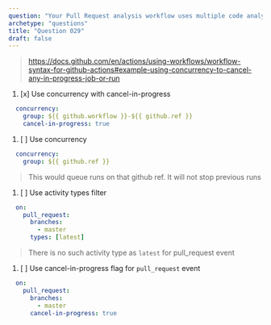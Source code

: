 ```yaml
---
question: "Your Pull Request analysis workflow uses multiple code analysis tools and takes about 20 minutes to fully complete. It is triggered on `pull_request` event with `branches` filter set to `master`. Therefore if a developer pushes multiple commits within few minutes multiple workflows are running in parallel. How can you stop all previous workflow runs and only run the one with latest changes?"
archetype: "questions"
title: "Question 029"
draft: false
---
```


> https://docs.github.com/en/actions/using-workflows/workflow-syntax-for-github-actions#example-using-concurrency-to-cancel-any-in-progress-job-or-run

1. [x] Use concurrency with cancel-in-progress
```yaml
  concurrency:
    group: ${{ github.workflow }}-${{ github.ref }}
    cancel-in-progress: true
```
1. [ ] Use concurrency
```yaml
  concurrency:
    group: ${{ github.ref }}
```
> This would queue runs on that github ref. It will not stop previous runs

1. [ ] Use activity types filter
```yaml
  on:
    pull_request:
      branches:
        - master
      types: [latest]
```
> There is no such activity type as `latest` for pull_request event
1. [ ] Use cancel-in-progress flag for `pull_request` event
```yaml
  on:
    pull_request:
      branches:
        - master
      cancel-in-progress: true
```
